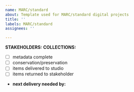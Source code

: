 ```yaml
---
name: MARC/standard
about: Template used for MARC/standard digital projects
title: ''
labels: MARC/standard
assignees: ''

---
```


**STAKEHOLDERS:**
**COLLECTIONS:**
- [ ] metadata complete
- [ ] conservation/preservation
- [ ] items delivered to studio
- [ ] items returned to stakeholder
* **next delivery needed by:**
